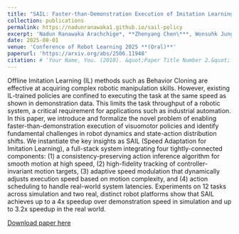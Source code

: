```yaml
---
title: "SAIL: Faster-than-Demonstration Execution of Imitation Learning Policies"
collection: publications
permalink: https://nadunranawaka1.github.io/sail-policy
excerpt: 'Nadun Ranawaka Arachchige*, **Zhenyang Chen\***, Wonsuhk Jung, Woo Chul Shin, Rohan Bansal, Pierre Barroso, Yu Hang He, Yingyang Celine Lin, Benjamin Joffe, Shreyas Kousik, Danfei Xu'
date: 2025-08-01
venue: 'Conference of Robot Learning 2025 **(Oral)**'
paperurl: 'https://arxiv.org/abs/2506.11948'
citation: # 'Your Name, You. (2010). &quot;Paper Title Number 2.&quot; <i>Journal 1</i>. 1(2).'
---
```


Offline Imitation Learning (IL) methods such as Behavior Cloning are effective at acquiring complex robotic manipulation skills. However, existing IL-trained policies are confined to executing the task at the same speed as shown in demonstration data. This limits the task throughput of a robotic system, a critical requirement for applications such as industrial automation. In this paper, we introduce and formalize the novel problem of enabling faster-than-demonstration execution of visuomotor policies and identify fundamental challenges in robot dynamics and state-action distribution shifts. We instantiate the key insights as SAIL (Speed Adaptation for Imitation Learning), a full-stack system integrating four tightly-connected components: (1) a consistency-preserving action inference algorithm for smooth motion at high speed, (2) high-fidelity tracking of controller-invariant motion targets, (3) adaptive speed modulation that dynamically adjusts execution speed based on motion complexity, and (4) action scheduling to handle real-world system latencies. Experiments on 12 tasks across simulation and two real, distinct robot platforms show that SAIL achieves up to a 4x speedup over demonstration speed in simulation and up to 3.2x speedup in the real world.

[Download paper here](https://arxiv.org/abs/2506.11948)

